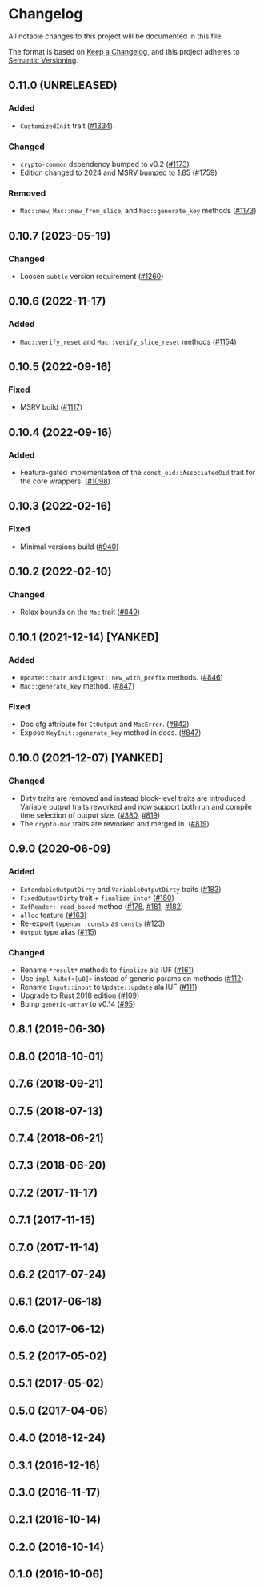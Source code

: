 # Changelog

All notable changes to this project will be documented in this file.

The format is based on [Keep a Changelog](https://keepachangelog.com/en/1.0.0/),
and this project adheres to [Semantic Versioning](https://semver.org/spec/v2.0.0.html).

## 0.11.0 (UNRELEASED)
### Added
- `CustomizedInit` trait ([#1334]).

### Changed
- `crypto-common` dependency bumped to v0.2 ([#1173])
- Edition changed to 2024 and MSRV bumped to 1.85 ([#1759])

### Removed
- `Mac::new`, `Mac::new_from_slice`, and `Mac::generate_key` methods ([#1173])

[#1173]: https://github.com/RustCrypto/traits/pull/1173
[#1334]: https://github.com/RustCrypto/traits/pull/1334
[#1759]: https://github.com/RustCrypto/traits/pull/1759

## 0.10.7 (2023-05-19)
### Changed
- Loosen `subtle` version requirement ([#1260])

[#1260]: https://github.com/RustCrypto/traits/pull/1260

## 0.10.6 (2022-11-17)
### Added
- `Mac::verify_reset` and `Mac::verify_slice_reset` methods ([#1154])

[#1154]: https://github.com/RustCrypto/traits/pull/1154

## 0.10.5 (2022-09-16)
### Fixed 
- MSRV build ([#1117])

[#1117]: https://github.com/RustCrypto/traits/pull/1117

## 0.10.4 (2022-09-16)
### Added
- Feature-gated implementation of the `const_oid::AssociatedOid` trait
for the core wrappers. ([#1098])

[#1098]: https://github.com/RustCrypto/traits/pull/1098

## 0.10.3 (2022-02-16)
### Fixed
- Minimal versions build ([#940])

[#940]: https://github.com/RustCrypto/traits/pull/940

## 0.10.2 (2022-02-10)
### Changed
- Relax bounds on the `Mac` trait ([#849])

[#849]: https://github.com/RustCrypto/traits/pull/849

## 0.10.1 (2021-12-14) [YANKED]
### Added
- `Update::chain` and `Digest::new_with_prefix` methods. ([#846])
- `Mac::generate_key` method. ([#847])

### Fixed
- Doc cfg attribute for `CtOutput` and `MacError`. ([#842])
- Expose `KeyInit::generate_key` method in docs. ([#847])

[#842]: https://github.com/RustCrypto/traits/pull/842
[#846]: https://github.com/RustCrypto/traits/pull/846
[#847]: https://github.com/RustCrypto/traits/pull/847

## 0.10.0 (2021-12-07) [YANKED]
### Changed
- Dirty traits are removed and instead block-level traits are introduced.
Variable output traits reworked and now support both run and compile time selection of output size. ([#380], [#819])
- The `crypto-mac` traits are reworked and merged in. ([#819])

[#819]: https://github.com/RustCrypto/traits/pull/819
[#380]: https://github.com/RustCrypto/traits/pull/380

## 0.9.0 (2020-06-09)
### Added
- `ExtendableOutputDirty` and `VariableOutputDirty` traits ([#183])
- `FixedOutputDirty` trait + `finalize_into*` ([#180])
- `XofReader::read_boxed` method ([#178], [#181], [#182])
- `alloc` feature ([#163])
- Re-export `typenum::consts` as `consts` ([#123])
- `Output` type alias ([#115])

### Changed
- Rename `*result*` methods to `finalize` ala IUF ([#161])
- Use `impl AsRef<[u8]>` instead of generic params on methods ([#112])
- Rename `Input::input` to `Update::update` ala IUF ([#111])
- Upgrade to Rust 2018 edition ([#109])
- Bump `generic-array` to v0.14 ([#95])

[#183]: https://github.com/RustCrypto/traits/pull/183
[#181]: https://github.com/RustCrypto/traits/pull/181
[#182]: https://github.com/RustCrypto/traits/pull/182
[#180]: https://github.com/RustCrypto/traits/pull/180
[#178]: https://github.com/RustCrypto/traits/pull/178
[#163]: https://github.com/RustCrypto/traits/pull/163
[#161]: https://github.com/RustCrypto/traits/pull/161
[#123]: https://github.com/RustCrypto/traits/pull/123
[#115]: https://github.com/RustCrypto/traits/pull/115
[#111]: https://github.com/RustCrypto/traits/pull/111
[#112]: https://github.com/RustCrypto/traits/pull/112
[#109]: https://github.com/RustCrypto/traits/pull/109
[#95]: https://github.com/RustCrypto/traits/pull/95

## 0.8.1 (2019-06-30)

## 0.8.0 (2018-10-01)

## 0.7.6 (2018-09-21)

## 0.7.5 (2018-07-13)

## 0.7.4 (2018-06-21)

## 0.7.3 (2018-06-20)

## 0.7.2 (2017-11-17)

## 0.7.1 (2017-11-15)

## 0.7.0 (2017-11-14)

## 0.6.2 (2017-07-24)

## 0.6.1 (2017-06-18)

## 0.6.0 (2017-06-12)

## 0.5.2 (2017-05-02)

## 0.5.1 (2017-05-02)

## 0.5.0 (2017-04-06)

## 0.4.0 (2016-12-24)

## 0.3.1 (2016-12-16)

## 0.3.0 (2016-11-17)

## 0.2.1 (2016-10-14)

## 0.2.0 (2016-10-14)

## 0.1.0 (2016-10-06)
